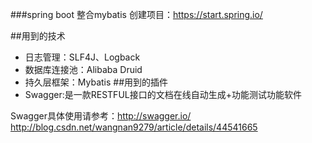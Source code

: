 ###spring boot 整合mybatis
创建项目：https://start.spring.io/

##用到的技术
*   日志管理：SLF4J、Logback
*   数据库连接池：Alibaba Druid
*   持久层框架：Mybatis
##用到的插件
*   Swagger:是一款RESTFUL接口的文档在线自动生成+功能测试功能软件

Swagger具体使用请参考：http://swagger.io/  http://blog.csdn.net/wangnan9279/article/details/44541665